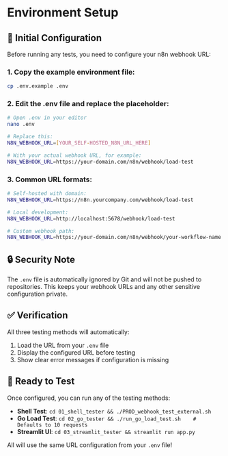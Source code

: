 # Environment Setup

## 🔧 Initial Configuration

Before running any tests, you need to configure your n8n webhook URL:

### 1. Copy the example environment file:
```bash
cp .env.example .env
```

### 2. Edit the .env file and replace the placeholder:
```bash
# Open .env in your editor
nano .env

# Replace this:
N8N_WEBHOOK_URL=[YOUR_SELF-HOSTED_N8N_URL_HERE]

# With your actual webhook URL, for example:
N8N_WEBHOOK_URL=https://your-domain.com/n8n/webhook/load-test
```

### 3. Common URL formats:
```bash
# Self-hosted with domain:
N8N_WEBHOOK_URL=https://n8n.yourcompany.com/webhook/load-test

# Local development:
N8N_WEBHOOK_URL=http://localhost:5678/webhook/load-test

# Custom webhook path:
N8N_WEBHOOK_URL=https://your-domain.com/n8n/webhook/your-workflow-name
```

## 🔒 Security Note

The `.env` file is automatically ignored by Git and will not be pushed to repositories. This keeps your webhook URLs and any other sensitive configuration private.

## ✅ Verification

All three testing methods will automatically:
1. Load the URL from your `.env` file
2. Display the configured URL before testing
3. Show clear error messages if configuration is missing

## 🚀 Ready to Test

Once configured, you can run any of the testing methods:

- **Shell Test**: `cd 01_shell_tester && ./PROD_webhook_test_external.sh`
- **Go Load Test**: `cd 02_go_tester && ./run_go_load_test.sh    # Defaults to 10 requests`
- **Streamlit UI**: `cd 03_streamlit_tester && streamlit run app.py`

All will use the same URL configuration from your `.env` file!
